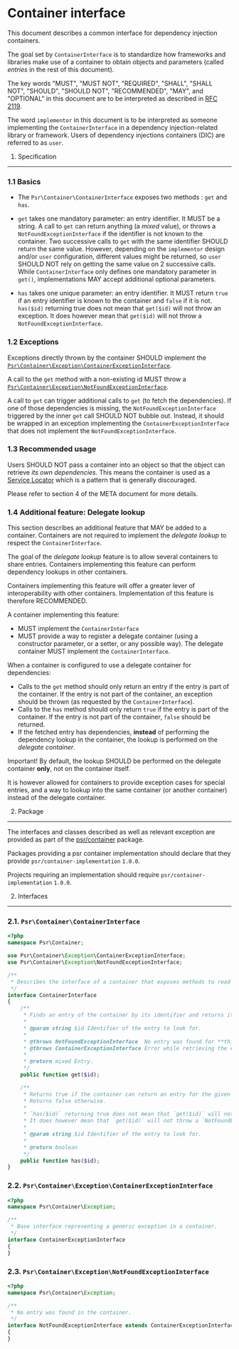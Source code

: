 Container interface
===================

This document describes a common interface for dependency injection containers.

The goal set by `ContainerInterface` is to standardize how frameworks and libraries make use of a
container to obtain objects and parameters (called *entries* in the rest of this document).

The key words "MUST", "MUST NOT", "REQUIRED", "SHALL", "SHALL NOT", "SHOULD",
"SHOULD NOT", "RECOMMENDED", "MAY", and "OPTIONAL" in this document are to be
interpreted as described in [RFC 2119][].

The word `implementor` in this document is to be interpreted as someone
implementing the `ContainerInterface` in a dependency injection-related library or framework.
Users of dependency injections containers (DIC) are referred to as `user`.

[RFC 2119]: http://tools.ietf.org/html/rfc2119

1. Specification
-----------------

### 1.1 Basics

- The `Psr\Container\ContainerInterface` exposes two methods : `get` and `has`.

- `get` takes one mandatory parameter: an entry identifier. It MUST be a string.
  A call to `get` can return anything (a *mixed* value), or throws a `NotFoundExceptionInterface` if the identifier
  is not known to the container. Two successive calls to `get` with the same
  identifier SHOULD return the same value. However, depending on the `implementor`
  design and/or `user` configuration, different values might be returned, so
  `user` SHOULD NOT rely on getting the same value on 2 successive calls.
  While `ContainerInterface` only defines one mandatory parameter in `get()`, implementations
  MAY accept additional optional parameters.

- `has` takes one unique parameter: an entry identifier. It MUST return `true`
  if an entry identifier is known to the container and `false` if it is not.
  `has($id)` returning true does not mean that `get($id)` will not throw an exception.
  It does however mean that `get($id)` will not throw a `NotFoundExceptionInterface`.

### 1.2 Exceptions

Exceptions directly thrown by the container SHOULD implement the
[`Psr\Container\Exception\ContainerExceptionInterface`](#container-exception).

A call to the `get` method with a non-existing id MUST throw a
[`Psr\Container\Exception\NotFoundExceptionInterface`](#not-found-exception).

A call to `get` can trigger additional calls to `get` (to fetch the dependencies).
If one of those dependencies is missing, the `NotFoundExceptionInterface` triggered by the
inner `get` call SHOULD NOT bubble out. Instead, it should be wrapped in an exception 
implementing the `ContainerExceptionInterface` that does not implement the 
`NotFoundExceptionInterface`.

### 1.3 Recommended usage

Users SHOULD NOT pass a container into an object so that the object can retrieve *its own dependencies*.
This means the container is used as a [Service Locator](https://en.wikipedia.org/wiki/Service_locator_pattern)
which is a pattern that is generally discouraged.

Please refer to section 4 of the META document for more details.

### 1.4 Additional feature: Delegate lookup

This section describes an additional feature that MAY be added to a container. Containers are not
required to implement the *delegate lookup* to respect the `ContainerInterface`.

The goal of the *delegate lookup* feature is to allow several containers to share entries.
Containers implementing this feature can perform dependency lookups in other containers.

Containers implementing this feature will offer a greater lever of interoperability
with other containers. Implementation of this feature is therefore RECOMMENDED.

A container implementing this feature:

- MUST implement the `ContainerInterface`
- MUST provide a way to register a delegate container (using a constructor parameter, or a setter,
  or any possible way). The delegate container MUST implement the `ContainerInterface`.

When a container is configured to use a delegate container for dependencies:

- Calls to the `get` method should only return an entry if the entry is part of the container.
  If the entry is not part of the container, an exception should be thrown
  (as requested by the `ContainerInterface`).
- Calls to the `has` method should only return `true` if the entry is part of the container.
  If the entry is not part of the container, `false` should be returned.
- If the fetched entry has dependencies, **instead** of performing
  the dependency lookup in the container, the lookup is performed on the *delegate container*.

Important! By default, the lookup SHOULD be performed on the delegate container **only**, not on the container itself.

It is however allowed for containers to provide exception cases for special entries, and a way to lookup
into the same container (or another container) instead of the delegate container.

2. Package
----------

The interfaces and classes described as well as relevant exception are provided as part of the
[psr/container](https://packagist.org/packages/psr/container) package.

Packages providing a psr container implementation should declare that they provide `psr/container-implementation` `1.0.0`.

Projects requiring an implementation should require `psr/container-implementation` `1.0.0`.

2. Interfaces
-------------

<a name="container-interface"></a>
### 2.1. `Psr\Container\ContainerInterface`

~~~php
<?php
namespace Psr\Container;

use Psr\Container\Exception\ContainerExceptionInterface;
use Psr\Container\Exception\NotFoundExceptionInterface;

/**
 * Describes the interface of a container that exposes methods to read its entries.
 */
interface ContainerInterface
{
    /**
     * Finds an entry of the container by its identifier and returns it.
     *
     * @param string $id Identifier of the entry to look for.
     *
     * @throws NotFoundExceptionInterface  No entry was found for **this** identifier.
     * @throws ContainerExceptionInterface Error while retrieving the entry.
     *
     * @return mixed Entry.
     */
    public function get($id);

    /**
     * Returns true if the container can return an entry for the given identifier.
     * Returns false otherwise.
     *
     * `has($id)` returning true does not mean that `get($id)` will not throw an exception.
     * It does however mean that `get($id)` will not throw a `NotFoundException`.
     *
     * @param string $id Identifier of the entry to look for.
     *
     * @return boolean
     */
    public function has($id);
}
~~~

<a name="container-exception"></a>
### 2.2. `Psr\Container\Exception\ContainerExceptionInterface`

~~~php
<?php
namespace Psr\Container\Exception;

/**
 * Base interface representing a generic exception in a container.
 */
interface ContainerExceptionInterface
{
}
~~~

<a name="not-found-exception"></a>
### 2.3. `Psr\Container\Exception\NotFoundExceptionInterface`

~~~php
<?php
namespace Psr\Container\Exception;

/**
 * No entry was found in the container.
 */
interface NotFoundExceptionInterface extends ContainerExceptionInterface
{
}
~~~
